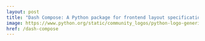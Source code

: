 ```yaml
---
layout: post
title: "Dash Compose: A Python package for frontend layout specifications"
image: https://www.python.org/static/community_logos/python-logo-generic.svg
href: /dash-compose
---
```

